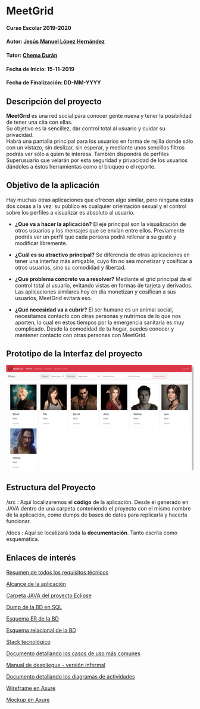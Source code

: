 # MeetGrid

#### Curso Escolar 2019-2020
#### Autor: [Jesús Manuel López Hernández](https://github.com/jmanuellopezh/)
#### Tutor: [Chema Durán](https://github.com/chemaduran)
#### Fecha de Inicio: 15-11-2019
#### Fecha de Finalización: DD-MM-YYYY

## Descripción del proyecto

**MeetGrid** es una red social para conocer gente nueva y tener la posibilidad de tener una cita con ellas.  
Su objetivo es la sencillez, dar control total al usuario y cuidar su privacidad.  
Habrá una pantalla principal para los usuarios en forma de rejilla donde sólo con un vistazo, sin deslizar, sin esperar, y mediante unos sencillos filtros podrás ver sólo a quien te interesa.
También dispondrá de perfiles Superusuario que velarán por esta seguridad y privacidad de los usuarios dándoles a éstos herramientas como el bloqueo o el reporte.

## Objetivo de la aplicación
Hay muchas otras aplicaciones que ofrecen algo similar, pero ninguna estas dos cosas a la vez: su público es cualquier orientación sexual y el control sobre los perfiles a visualizar es absoluto al usuario.

- **¿Qué va a hacer la aplicación?**
El eje principal son la visualización de otros usuarios y los mensajes que se envían entre ellos. Previamente podrás ver un perfil que cada persona podrá rellenar a su gusto y modificar libremente.  

- **¿Cuál es su atractivo principal?** 
Se diferencia de otras aplicaciones en tener una interfaz más amigable, cuyo fin no sea monetizar y cosificar a otros usuarios, sino su comodidad y libertad.  

- **¿Qué problema concreto va a resolver?** 
Mediante el grid principal da el control total al usuario, evitando vistas en formas de tarjeta y derivados. Las aplicaciones similares hoy en dia monetizan y cosifican a sus usuarios, MeetGrid evitará eso.  

- **¿Qué necesidad va a cubrir?**
El ser humano es un animal social, necesitamos contacto con otras personas y nutrirnos de lo que nos aporten, lo cual en estos tiempos por la emergencia sanitaria es muy complicado. Desde la comodidad de tu hogar, puedes conocer y mantener contacto con otras personas con MeetGrid.  


## Prototipo de la Interfaz del proyecto

![Screenshot](https://github.com/jmanuellopezh/MeetGrid/blob/master/docs/pantallazoInterfaz.jpg) 

## Estructura del Proyecto

/src : Aquí localizaremos el **código** de la aplicación. Desde el generado en JAVA dentro de una carpeta conteniendo el proyecto con el mismo nombre de la aplicación, como dumps de bases de datos para replicarla y hacerla funcionar.  

/docs : Aquí se localizará toda la **documentación**. Tanto escrita como esquemática.
  
## Enlaces de interés  
[Resumen de todos los requisitos técnicos](https://github.com/jmanuellopezh/MeetGrid/blob/master/docs/MeetGrid.md)  

[Alcance de la aplicación](https://github.com/jmanuellopezh/MeetGrid/blob/master/docs/alcance.md)  

[Carpeta JAVA del proyecto Eclipse](https://github.com/jmanuellopezh/MeetGrid/tree/master/src/Meetgrid)  

[Dump de la BD en SQL](https://github.com/jmanuellopezh/MeetGrid/blob/master/src/meetgrid-db.sql)  

[Esquema ER de la BD](https://github.com/jmanuellopezh/MeetGrid/blob/master/docs/EsquemaEntidadRelacion.png)  

[Esquema relacional de la BD](https://github.com/jmanuellopezh/MeetGrid/blob/master/docs/EsquemaRelacional.jpg)  

[Stack tecnológico](https://github.com/jmanuellopezh/MeetGrid/blob/master/docs/StackTecnologico.jpg)  

[Documento detallando los casos de uso más comunes](https://github.com/jmanuellopezh/MeetGrid/blob/master/docs/CasosDeUsoMeetGrid.pdf)

[Manual de despliegue - versión informal](https://github.com/jmanuellopezh/MeetGrid/blob/master/docs/Manual%20de%20despliegue.pdf)

[Documento detallando los diagramas de actividades](docs/DiagramasDeActividades.pdf)

[Wireframe en Axure](docs/MeetgridWireframe.rp)

[Mockup en Axure](docs/MeetgridWireframe.rp)
